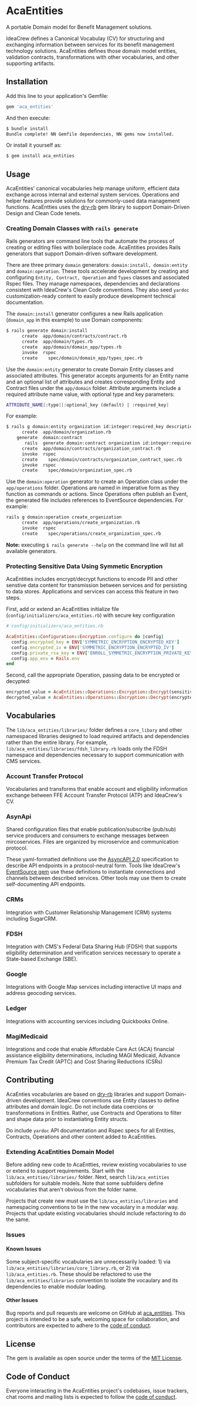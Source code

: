 # AcaEntities

A portable Domain model for Benefit Management solutions.

IdeaCrew defines a Canonical Vocabulay (CV) for structuring and exchanging information between services for its benefit management technology solutions. AcaEntities defines those domain model entities, validation contracts, transformations with other vocabularies, and other supporting artifacts.

## Installation

Add this line to your application's Gemfile:

```ruby
gem 'aca_entities'
```

And then execute:

```sh
$ bundle install
Bundle complete! NN Gemfile dependencies, NN gems now installed.
```

Or install it yourself as:

```sh
$ gem install aca_entities
```

## Usage

AcaEntities' canonical vocabularies help manage uniform, efficient data exchange across internal and external system services. Operations and helper features provide solutions for commonly-used data management functions. AcaEntties uses the [dry-rb](https://dry-rb.org/) gem library to support Domain-Driven Design and Clean Code tenets.

### Creating Domain Classes with `rails generate`

Rails generators are command line tools that automate the process of creating or editing files with boilerplace code. AcaEntities provides Rails generators that support Domain-driven software development.

There are three primary `domain` generators: `domain:install, domain:entity` and `domain:operation`. These tools accelerate development by creating and configuring `Entity, Contract, Operation` and `Types` classes and associated Rspec files. They manage namespaces, dependencies and declarations consistent with IdeaCrew's Clean Code conventions. They also seed `yardoc` customization-ready content to easily produce development technical documentation.

The `domain:install` generator configures a new Rails application (`domain_app` in this example) to use Domain components:

```sh
$ rails generate domain:install
      create  app/domain/contracts/contract.rb
      create  app/domain/types.rb
      create  app/domain/domain_app/types.rb
      invoke  rspec
      create    spec/domain/domain_app/types_spec.rb
```

Use the `domain:entity` generator to create Domain Entity classes and associated attributes. This generator accepts arguments for an Entity name and an optional list of attributes and creates corresponding Entity and Contract files under the `app/domain` folder. Attribute arguments include a required attribute name value, with optional type and key parameters:

```sh
ATTRIBUTE_NAME[:type][:optional_key (default) | :required_key]
```

For example:

```sh
$ rails g domain:entity organization id:integer:required_key description:string name:string submitted_at:date_time
      create  app/domain/organization.rb
    generate  domain:contract
       rails  generate domain:contract organization id:integer:required_key description:string name:string submitted_at:date_time
      create  app/domain/contracts/organization_contract.rb
      invoke  rspec
      create    spec/domain/contracts/organization_contract_spec.rb
      invoke  rspec
      create    spec/domain/organization_spec.rb
```

Use the `domain:operation` generator to create an Operation class under the `app/operations` folder. Operations are named in imperative form as they function as commands or actions. Since Operations often publish an Event, the generated file includes references to EventSource dependencies. For example:

```sh
rails g domain:operation create_organization
      create  app/operations/create_organization.rb
      invoke  rspec
      create    spec/operations/create_organization_spec.rb
```

**Note:** executing `$ rails generate --help` on the command line will list all available generators.

### Protecting Sensitive Data Using Symmetic Encryption

AcaEntities includes encrypt/decrypt functions to encode PII and other senstive data content for transmission between services and for persisting to data stores. Applications and services can access this feature in two steps.

First, add or extend an AcaEntities initialize file (`config/initializers/aca_entities.rb`) with secure key configuration

```ruby
# config/initializers/aca_entities.rb

AcaEntities::Configuration::Encryption.configure do |config|
  config.encrypted_key = ENV['SYMMETRIC_ENCRYPTION_ENCRYPTED_KEY']
  config.encrypted_iv = ENV['SYMMETRIC_ENCRYPTION_ENCRYPTED_IV']
  config.private_rsa_key = ENV['ENROLL_SYMMETRIC_ENCRYPTION_PRIVATE_KEY']
  config.app_env = Rails.env
end
```

Second, call the appropriate Operation, passing data to be encrypted or decypted:

```ruby
encrypted_value = AcaEntities::Operations::Encryption::Encrypt(sensitive_data)
decrypted_value = AcaEntities::Operations::Encryption::Decrypt(encrypted_value)
```

## Vocabularies

The `lib/aca_entities/libraries/` folder defines a `core_libary` and other namespaced libraries designed to load required artifacts and dependencies rather than the entire library. For example, `lib/aca_entities/libraries/fdsh_library.rb` loads only the FDSH namespace and dependencies necessary to support communication with CMS services.

### Account Transfer Protocol

Vocabularies and transforms that enable account and eligibility information exchange between FFE Account Transfer Protocol (ATP) and IdeaCrew's CV.

### AsynApi

Shared configuration files that enable publication/subscribe (pub/sub) service producers and consumers to exchange messages between mircoservices. Files are organized by microservice and communication protocol.

These yaml-formatted definitions use the [AsyncAPI 2.0](https://www.asyncapi.com/docs/specifications/v2.0.0) specification to describe API endpoints in a protocol-neutral form. Tools like IdeaCrew's [EventSource gem](https://github.com/ideacrew/aca_entities.git) use these definitions to instantiate connections and channels between described services. Other tools may use them to create self-documenting API endpoints.

### CRMs

Integration with Customer Relationship Management (CRM) systems including SugarCRM.

### FDSH

Integration with CMS's Federal Data Sharing Hub (FDSH) that supports eligibility determination and verification services necessary to operate a State-based Exchange (SBE).

### Google

Integrations with Google Map services including interactive UI maps and address geocoding services.

### Ledger

Integrations with accounting services including Quickbooks Online.

### MagiMedicaid

Integrations and code that enable Affordable Care Act (ACA) financial assistance eligibility determinations, including MAGI Medicaid, Advance Premium Tax Credit (APTC) and Cost Sharing Reductions (CSRs)

## Contributing

AcaEnties vocabularies are based on [dry-rb](https://dry-rb.org/) libraries and support Domain-driven development. IdeaCrew conventions use Entity classes to define attributes and domain logic. Do not include data coercions or transformations in Entities. Rather, use Contracts and Operations to filter and shape data prior to instantiating Entity structs.

Do include `yardoc` API documentation and Rspec specs for all Entities, Contracts, Operations and other content added to AcaEntities.

### Extending AcaEntities Domain Model

Before adding new code to AcaEntties, review existing vocabularies to use or extend to support requirements. Start with the `lib/aca_entities/libraries/` folder. Next, search `lib/aca_entities` subfolders for suitable models. Note that some subfolders define vocabularies that aren't obvious from the folder name.

Projects that create new must use the `lib/aca_entities/libraries` and namespacing conventions to tie in the new vocaulary in a modular way. Projects that update existing vocabularies should include refactoring to do the same.

### Issues

#### Known Issues

Some subject-specific vocabularies are unnecessarily loaded: 1) via `lib/aca_entities/libraries/core_library.rb`, or 2) via `lib/aca_entities.rb`. These should be refactored to use the `lib/aca_entities/libraries` convention to isolate the vocaulary and its dependencies to enable modular loading.

#### Other Issues

Bug reports and pull requests are welcome on GitHub at [aca_entities](https://github.com/ideacrew/aca_entities). This project is intended to be a safe, welcoming space for collaboration, and contributors are expected to adhere to the [code of conduct](https://github.com/ideacrew/aca_entities/blob/trunk/CODE_OF_CONDUCT.md).

## License

The gem is available as open source under the terms of the [MIT License](https://opensource.org/licenses/MIT).

## Code of Conduct

Everyone interacting in the AcaEntities project's codebases, issue trackers, chat rooms and mailing lists is expected to follow the [code of conduct](https://github.com/ideacrew/aca_entities/blob/master/CODE_OF_CONDUCT.md).
